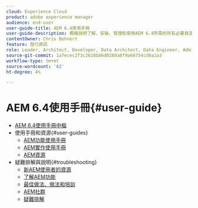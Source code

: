 ```yaml
---
cloud: Experience Cloud
product: adobe experience manager
audience: end-user
user-guide-title: AEM 6.4使用手冊
user-guide-description: 概略說明了解、安裝、管理和使用AEM 6.4所需的所有必要資源。
contentOwner: Chris Bohnert
feature: 發行資訊
role: Leader, Architect, Developer, Data Architect, Data Engineer, Administrator, Business Practitioner
source-git-commit: 1a7ecec2f3c2618bb6d0280a8f9a66754cd8a1a3
workflow-type: tm+mt
source-wordcount: '62'
ht-degree: 4%

---
```



# AEM 6.4使用手冊{#user-guide}

+ [AEM 6.4使用手冊中樞](home.md)
+ 使用手冊和資源{#user-guides}
   + [AEM功能使用手冊](capabilities.md)
   + [AEM實作使用手冊](implementation.md)
   + [AEM資源](resources.md)
+ 疑難排解與說明{#troubleshooting}
   + [新AEM使用者的資源](new.md)
   + [了解AEM功能](learn.md)
   + [最佳做法、做法和培訓](best-practice.md)
   + [AEM社群](community.md)
   + [疑難排解](troubleshooting.md)

